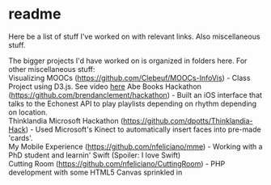 # readme
Here be a list of stuff I've worked on with relevant links. Also miscellaneous stuff.

The bigger projects I'd have worked on is organized in folders here. For other miscellaneous stuff:    
Visualizing MOOCs (https://github.com/Clebeuf/MOOCs-InfoVis) - Class Project using D3.js. See video [here](https://www.youtube.com/watch?v=X4EzaJR6yPE)
Abe Books Hackathon (https://github.com/brendanclement/hackathon) - Built an iOS interface that talks to the Echonest API to play playlists depending on rhythm depending on location.    
Thinklandia Microsoft Hackathon (https://github.com/dpotts/Thinklandia-Hack) - Used Microsoft's Kinect to automatically insert faces into pre-made 'cards'.    
My Mobile Experience (https://github.com/nfeliciano/mme) - Working with a PhD student and learnin' Swift (Spoiler: I love Swift)     
Cutting Room (https://github.com/nfeliciano/CuttingRoom) - PHP development with some HTML5 Canvas sprinkled in    
